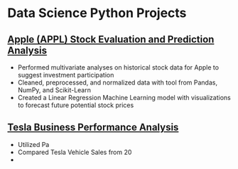 # Data Science Python Projects



## [Apple (APPL) Stock Evaluation and Prediction Analysis](https://github.com/BryceMandap/Apple-Inc.-Stock-Analysis)
  - Performed multivariate analyses on historical stock data for Apple to suggest investment participation
  - Cleaned, preprocessed, and normalized data with tool from Pandas, NumPy, and Scikit-Learn
  - Created a Linear Regression Machine Learning model with visualizations to forecast future potential stock prices



## [Tesla Business Performance Analysis](https://github.com/BryceMandap/Tesla-Business-Performance-Analysis)
  - Utilized Pa
  - Compared Tesla Vehicle Sales from 20
  -
